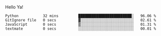 Hello Ya!

<!--START_SECTION:waka-->

```text
Python           32 mins         ████████████████████████░   96.06 %
GitIgnore file   0 secs          ▓░░░░░░░░░░░░░░░░░░░░░░░░   02.61 %
JavaScript       0 secs          ▒░░░░░░░░░░░░░░░░░░░░░░░░   01.31 %
textmate         0 secs          ░░░░░░░░░░░░░░░░░░░░░░░░░   00.01 %
```

<!--END_SECTION:waka-->
